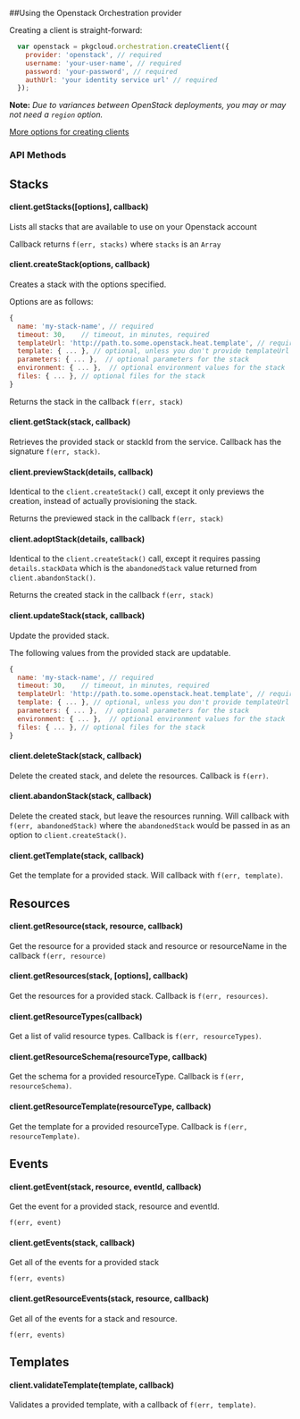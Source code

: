 ##Using the Openstack Orchestration provider

Creating a client is straight-forward:

``` js
  var openstack = pkgcloud.orchestration.createClient({
    provider: 'openstack', // required
    username: 'your-user-name', // required
    password: 'your-password', // required
    authUrl: 'your identity service url' // required
  });
```

**Note:** *Due to variances between OpenStack deployments, you may or may not need a `region` option.*

[More options for creating clients](README.md)

### API Methods

## Stacks

#### client.getStacks([options], callback)
Lists all stacks that are available to use on your Openstack account

Callback returns `f(err, stacks)` where `stacks` is an `Array`

#### client.createStack(options, callback)
Creates a stack with the options specified.

Options are as follows:

```js
{
  name: 'my-stack-name', // required
  timeout: 30,    // timeout, in minutes, required
  templateUrl: 'http://path.to.some.openstack.heat.template', // required, unless you pass template directly
  template: { ... }, // optional, unless you don't provide templateUrl
  parameters: { ... },  // optional parameters for the stack
  environment: { ... },  // optional environment values for the stack
  files: { ... }, // optional files for the stack
}
```
Returns the stack in the callback `f(err, stack)`

#### client.getStack(stack, callback)
Retrieves the provided stack or stackId from the service. Callback has the signature `f(err, stack)`.

#### client.previewStack(details, callback)
Identical to the `client.createStack()` call, except it only previews the creation, instead of actually provisioning
the stack.

Returns the previewed stack in the callback `f(err, stack)`

#### client.adoptStack(details, callback)
Identical to the `client.createStack()` call, except it requires passing `details.stackData` which is the `abandonedStack`
value returned from `client.abandonStack()`.

Returns the created stack in the callback `f(err, stack)`

#### client.updateStack(stack, callback)

Update the provided stack.

The following values from the provided stack are updatable.

```js
{
  name: 'my-stack-name', // required
  timeout: 30,    // timeout, in minutes, required
  templateUrl: 'http://path.to.some.openstack.heat.template', // required, unless you pass template directly
  template: { ... }, // optional, unless you don't provide templateUrl
  parameters: { ... },  // optional parameters for the stack
  environment: { ... },  // optional environment values for the stack
  files: { ... }, // optional files for the stack
}
```

#### client.deleteStack(stack, callback)

Delete the created stack, and delete the resources. Callback is `f(err)`.

#### client.abandonStack(stack, callback)

Delete the created stack, but leave the resources running. Will callback with `f(err, abandonedStack)` where the
`abandonedStack` would be passed in as an option to `client.createStack()`.

#### client.getTemplate(stack, callback)

Get the template for a provided stack. Will callback with `f(err, template)`.

## Resources

#### client.getResource(stack, resource, callback)

Get the resource for a provided stack and resource or resourceName in the callback `f(err,
resource)`

#### client.getResources(stack, [options], callback)
Get the resources for a provided stack. Callback is `f(err, resources)`.

#### client.getResourceTypes(callback)
Get a list of valid resource types. Callback is `f(err, resourceTypes)`.

#### client.getResourceSchema(resourceType, callback)
Get the schema for a provided resourceType. Callback is `f(err, resourceSchema)`.

#### client.getResourceTemplate(resourceType, callback)
Get the template for a provided resourceType. Callback is `f(err, resourceTemplate)`.

## Events

#### client.getEvent(stack, resource, eventId, callback)
Get the event for a provided stack, resource and eventId.

`f(err, event)`

#### client.getEvents(stack, callback)
Get all of the events for a provided stack

`f(err, events)`

#### client.getResourceEvents(stack, resource, callback)
Get all of the events for a stack and resource.

`f(err, events)`

## Templates

#### client.validateTemplate(template, callback)
Validates a provided template, with a callback of `f(err, template)`.